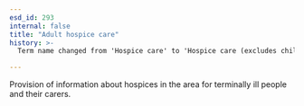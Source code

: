 ```yaml
---
esd_id: 293
internal: false
title: "Adult hospice care"
history: >-
  Term name changed from 'Hospice care' to 'Hospice care (excludes children)' and scope notes added in version 2.02. Term name changed from 'Hospice care (excludes children)' to 'Social services - hospice care - adults' in version 3.00. Name changed to 'Adult hospice care' in version 4.00.

---
```


Provision of information about hospices in the area for terminally ill people and their carers.

